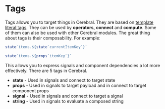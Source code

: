 # Tags
Tags allows you to target things in Cerebral. They are based on [template literal tags](https://developer.mozilla.org/en-US/docs/Web/JavaScript/Reference/Template_literals#Tagged_template_literals). They can be used by **operators**, **connect** and **compute**. Some of them can also be used with other Cerebral modules. The great thing about tags is their composability. For example:

```js
state`items.${state`currentItemKey`}`

state`items.${props`itemKey`}`
```

This allows you to express signals and component dependencies a lot more effectively. There are 5 tags in Cerebral.

- **state** - Used in signals and connect to target state
- **props** - Used in signals to target payload and in connect to target component props
- **signal** - Used in signals and connect to target a signal
- **string** - Used in signals to evaluate a composed string
